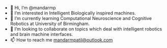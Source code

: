 - 👋 Hi, I’m @mandarmp
- 👀 I’m interested in Intelligent Biologically inspired machines.
- 🌱 I’m currently learning Computational Neuroscience and Cognitive Robotics at University of Birmingham.
- 💞️ I’m looking to collaborate on topics which deal with intelligent robotics and brain machine interfaces.
- 📫 How to reach me mandarmpatil@outlook.com

<!---
mandarmp/mandarmp is a ✨ special ✨ repository because its `README.md` (this file) appears on your GitHub profile.
You can click the Preview link to take a look at your changes.
--->
